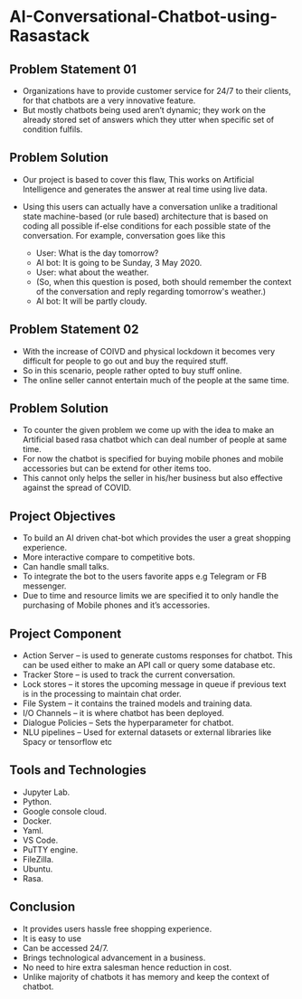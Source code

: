 # AI-Conversational-Chatbot-using-Rasastack

## Problem Statement 01
* Organizations have to provide customer service for 24/7 to their clients, for that chatbots are a very innovative feature. 
* But mostly chatbots being used aren’t dynamic; they work on the already stored set of answers which they utter when specific set of condition fulfils. 

## Problem Solution
* Our project is based to cover this flaw, This works on Artificial Intelligence and generates the answer at real time using live data.

* Using this users can actually have a conversation unlike a traditional state machine-based (or rule based) architecture that is based on coding all possible if-else 
conditions for each possible state of the conversation. For example, conversation goes like this
    * User: What is the day tomorrow?
    * AI bot: It is going to be Sunday, 3 May 2020.
    * User: what about the weather.
    * (So, when this question is posed, both should remember the context of the conversation and reply regarding tomorrow's weather.)
    * AI bot: It will be partly cloudy.

## Problem Statement 02

* With the increase of COIVD and physical lockdown it becomes very difficult for people to go out and buy the required stuff.
* So in this scenario, people rather opted to buy stuff online.
* The online seller cannot entertain much of the people at the same time.


## Problem Solution
* To counter the given problem we come up with the idea to make an Artificial based rasa chatbot which can deal number of people at same time.
* For now the chatbot is specified for buying mobile phones and mobile accessories but can be extend for other items too.
* This cannot only helps the seller in his/her business but also effective against the spread of COVID.


## Project Objectives
* To build an AI driven chat-bot which provides the user a great shopping experience.
* More interactive compare to competitive bots.
* Can handle small talks.
* To integrate the bot to the users favorite apps e.g Telegram or FB messenger.
* Due to time and resource limits we are specified it to only handle the purchasing of Mobile phones and it’s accessories.

## Project Component
* <srong> Action Server – </srong> is used to generate customs responses for chatbot. This can be used either to make an API call or query some database etc.
* <srong> Tracker Store – </srong> is used to track the current conversation.
* <srong> Lock stores – </srong> it stores the upcoming message in queue if previous text is in the processing to maintain chat order.
* <srong> File System – </srong> it contains the trained models and training data.
* <srong> I/O Channels – </srong> it is where chatbot has been deployed.
* <srong> Dialogue Policies – </srong> </srong> Sets the hyperparameter for chatbot.
* <srong> NLU pipelines – </srong> Used for external datasets or external libraries like Spacy or tensorflow etc

## Tools and Technologies
* Jupyter Lab.
* Python.
* Google console cloud.
* Docker.
* Yaml. 
* VS Code.
* PuTTY engine.
* FileZilla.
* Ubuntu. 
* Rasa. 

## Conclusion
* It provides users hassle free shopping experience.
* It is easy to use
* Can be accessed 24/7.
* Brings technological advancement in a business.
* No need to hire extra salesman hence reduction in cost.
* Unlike majority of chatbots it has memory and keep the context of chatbot.

